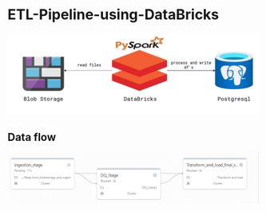 # ETL-Pipeline-using-DataBricks

![Images](Images/arch.JPG)

## Data flow

![Images](Images/job.png)


